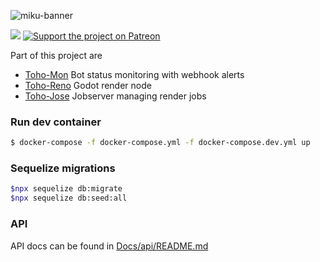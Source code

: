 ![miku-banner](https://github.com/JanGross/toho-miku/assets/13641301/70ae153f-5e1d-4f49-9793-659ac3631403)

[![](https://dcbadge.vercel.app/api/server/uWFpsYnbPX)](https://discord.gg/uWFpsYnbPX)  [![Support the project on Patreon](https://img.shields.io/endpoint.svg?url=https%3A%2F%2Fshieldsio-patreon.vercel.app%2Fapi%3Fusername%3Dtoho_miku%26type%3Dpatrons&style=for-the-badge)](https://patreon.com/toho_miku)

Part of this project are
- [Toho-Mon](https://github.com/JanGross/toho-mon) Bot status monitoring with webhook alerts
- [Toho-Reno](https://github.com/JanGross/toho-reno) Godot render node 
- [Toho-Jose](https://github.com/JanGross/toho-jose) Jobserver managing render jobs

### Run dev container

```bash
$ docker-compose -f docker-compose.yml -f docker-compose.dev.yml up
```

### Sequelize migrations

```bash
$npx sequelize db:migrate
$npx sequelize db:seed:all
``` 

### API  
API docs can be found in [Docs/api/README.md](Docs/api/README.md)

